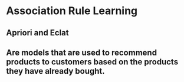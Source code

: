 # Association Rule Learning
## Apriori and Eclat
## Are models that are used to recommend products to customers based on the products they have already bought.